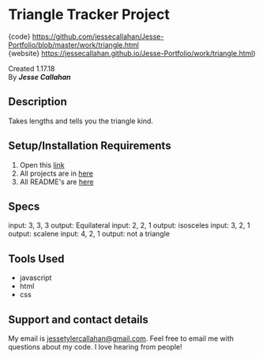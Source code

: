 # Triangle Tracker Project
{code} https://github.com/jessecallahan/Jesse-Portfolio/blob/master/work/triangle.html</br>
{website} https://jessecallahan.github.io/Jesse-Portfolio/work/triangle.html)</br>

Created 1.17.18</br>
By _**Jesse Callahan**_</br>

## Description
Takes lengths and tells you the triangle kind.

## Setup/Installation Requirements

1. Open this [link](https://jessecallahan.github.io/Jesse-Portfolio/work/triangle.html)
3. All projects are in [here](https://github.com/jessecallahan/Jesse-Portfolio/tree/master/work)
4. All README's are [here](https://github.com/jessecallahan/Jesse-Portfolio/tree/master/readme)

## Specs
input: 3, 3, 3
output: Equilateral
input: 2, 2, 1
output: isosceles
input: 3, 2, 1
output: scalene
input: 4, 2, 1
output: not a triangle

## Tools Used
* javascript
* html 
* css

## Support and contact details

My email is jessetylercallahan@gmail.com. Feel free to email me with questions about my code. I love hearing from people!
